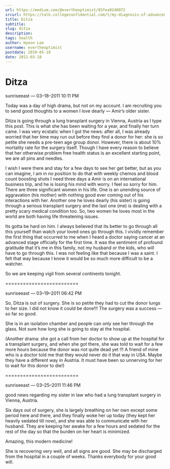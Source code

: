 ```yaml
---
url: https://medium.com/@evertheoptimist/85fea9240972
srcurl: https://talk.collegeconfidential.com/t/my-diagnosis-of-advanced-cancer-how-to-help-my-kids/1013554/539
title: Ditza
subtitle: 
slug: ditza
description: 
tags: health
author: Hyeon Lee
username: evertheoptimist
postdate: 2019-05-19
date: 2011-03-18
---
```


# Ditza

sunriseeast — 03–18–2011 10:11 PM

Today was a day of high drama, but not on my account. I am recruiting you to send good thoughts to a women I love dearly — Amir’s older sister.

Ditza is going through a lung transplant surgery in Vienna, Austria as I type this post. This is what she has been waiting for a year, and finally her turn came. I was very ecstatic when I got the news: after all, I was already worried that her time may run out before they find a donor for her: she is so petite she needs a pre-teen age group donor. However, there is about 10% mortality rate for the surgery itself. Though I have every reason to believe that her otherwise problem free health status is an excellent starting point, we are all pins and needles.

I wish I were there and stay for a few days to see her get better, but as you can imagine, I am in no position to do that with weekly chemos and blood count boosting shots I need three days a Amir is on an international business trip, and he is losing his mind with worry. I feel so sorry for him. There are three significant women in his life. One is an unending source of aggravation (his mother) with nothing good ever coming out of his interactions with her. Another one he loves dearly (his sister) is going through a serious transplant surgery and the last one (me) is dealing with a pretty scary medical condition too. So, two women he loves most in the world are both having life threatening issues.

Its gotta be hard on him. I always believed that its better to go through all this yourself than watch your loved ones go through this. I vividly remember the first thing that occurred to me when I heard a doctor saying cancer at an advanced stage officially for the first time. It was the sentiment of profound gratitude that it’s me in this family, not my husband or the kids, who will have to go through this. I was not feeling like that because I was a saint. I felt that way because I know it would be so much more difficult to be a watcher.

So we are keeping vigil from several continents tonight.

=========================

sunriseeast — 03–19–2011 06:42 PM

So, Ditza is out of surgery. She is so petite they had to cut the donor lungs to her size. I did not know it could be done!!! The surgery was a success — so far so good.

She is in an isolation chamber and people can only see her through the glass. Not sure how long she is going to stay at the hospital.

(Another drama: she got a call from her doctor to show up at the hospital for a transplant surgery, and when she got there, she was told to wait for a few more hours because the donor was not quite dead yet !!! A friend of mine who is a doctor told me that they would never do it that way in USA. Maybe they have a different way in Austria. It must have been so unnerving for her to wait for this donor to die!)

=========================

sunriseeast — 03–25–2011 11:46 PM

good news regarding my sister in law who had a lung transplant surgery in Vienna, Austria.

Six days out of surgery, she is largely breathing on her own except some period here and there, and they finally woke her up today (they kept her heavily sedated till now), and she was able to communicate with her husband. They are keeping her awake for a few hours and sedated for the rest of the day so that the burden on her heart is minimized.

Amazing, this modern medicine!

She is recovering very well, and all signs are good. She may be discharged from the hospital in a couple of weeks. Thanks everybody for your good will.
